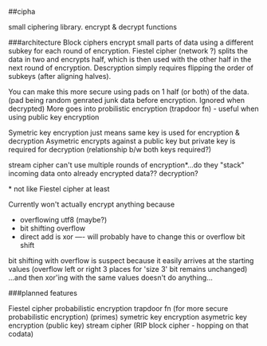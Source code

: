 ##cipha

small ciphering library. encrypt & decrypt functions

###architecture
Block ciphers encrypt small parts of data using a different subkey for each
round of encryption. Fiestel cipher (network ?) splits the data in two and
encrypts half, which is then used with the other half in the next round of
encryption. Descryption simply requires flipping the order of subkeys (after
aligning halves).

You can make this more secure using pads on 1 half (or both) of the data.
(pad being random genrated junk data before encryption. Ignored when decrypted)
More goes into probilistic encryption (trapdoor fn) - useful when using public
key encryption

Symetric key encryption just means same key is used for encryption & decryption
Asymetric encrypts against a public key but private key is required for
decryption (relationship b/w both keys required?)

stream cipher can't use multiple rounds of encryption\*...do they "stack"
incoming data onto already encrypted data?? decryption?

\* not like Fiestel cipher at least

Currently won't actually encrypt anything because
 - overflowing utf8 (maybe?)
 - bit shifting overflow
 - direct add is xor —- will probably have to change this or overflow bit shift

bit shifting with overflow is suspect because it easily arrives at the starting
values (overflow left or right 3 places for 'size 3' bit remains unchanged)
...and then xor'ing with the same values doesn't do anything...

###planned features

Fiestel cipher
probabilistic encryption
trapdoor fn (for more secure probabilistic encryption) (primes)
symetric key encryption
asymetric key encryption (public key)
stream cipher (RIP block cipher - hopping on that codata)
